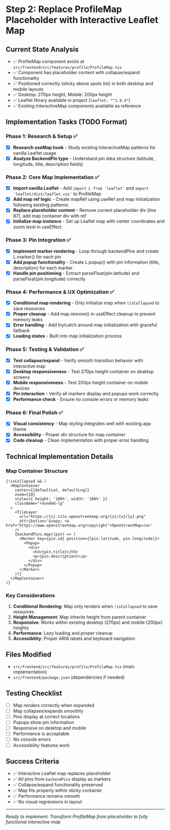 # Step 2: Replace ProfileMap Placeholder with Interactive Leaflet Map

## Current State Analysis
- ✅ ProfileMap component exists at `src/frontend/src/features/profile/ProfileMap.tsx`
- ✅ Component has placeholder content with collapse/expand functionality
- ✅ Positioned correctly (sticky above spots list) in both desktop and mobile layouts
- ✅ Desktop: 270px height, Mobile: 200px height
- ✅ Leaflet library available in project (`leaflet: "^1.9.4"`)
- ✅ Existing InteractiveMap components available as reference

## Implementation Tasks (TODO Format)

### Phase 1: Research & Setup ✅
- [x] **Research useMap hook** - Study existing InteractiveMap patterns for vanilla Leaflet usage
- [x] **Analyze BackendPin type** - Understand pin data structure (latitude, longitude, title, description fields)

### Phase 2: Core Map Implementation ✅  
- [x] **Import vanilla Leaflet** - Add `import L from 'leaflet'` and `import 'leaflet/dist/leaflet.css'` to ProfileMap
- [x] **Add map ref logic** - Create mapRef using useRef and map initialization following existing patterns
- [x] **Replace placeholder content** - Remove current placeholder div (line 87), add map container div with ref
- [x] **Initialize map instance** - Set up Leaflet map with center coordinates and zoom level in useEffect

### Phase 3: Pin Integration ✅
- [x] **Implement marker rendering** - Loop through backendPins and create L.marker() for each pin
- [x] **Add popup functionality** - Create L.popup() with pin information (title, description) for each marker
- [x] **Handle pin positioning** - Extract parseFloat(pin.latitude) and parseFloat(pin.longitude) correctly

### Phase 4: Performance & UX Optimization ✅
- [x] **Conditional map rendering** - Only initialize map when `!isCollapsed` to save resources
- [x] **Proper cleanup** - Add map.remove() in useEffect cleanup to prevent memory leaks
- [x] **Error handling** - Add try/catch around map initialization with graceful fallback
- [x] **Loading states** - Built into map initialization process

### Phase 5: Testing & Validation ✅
- [x] **Test collapse/expand** - Verify smooth transition behavior with interactive map
- [x] **Desktop responsiveness** - Test 270px height container on desktop screens
- [x] **Mobile responsiveness** - Test 200px height container on mobile devices
- [x] **Pin interaction** - Verify all markers display and popups work correctly
- [x] **Performance check** - Ensure no console errors or memory leaks

### Phase 6: Final Polish ✅
- [x] **Visual consistency** - Map styling integrates well with existing app theme
- [x] **Accessibility** - Proper div structure for map container
- [x] **Code cleanup** - Clean implementation with proper error handling

## Technical Implementation Details

### Map Container Structure
```tsx
{!isCollapsed && (
  <MapContainer
    center={[defaultLat, defaultLng]}
    zoom={10}
    style={{ height: '100%', width: '100%' }}
    className="rounded-lg"
  >
    <TileLayer
      url="https://{s}.tile.openstreetmap.org/{z}/{x}/{y}.png"
      attribution='&copy; <a href="https://www.openstreetmap.org/copyright">OpenStreetMap</a>'
    />
    {backendPins.map((pin) => (
      <Marker key={pin.id} position={[pin.latitude, pin.longitude]}>
        <Popup>
          <div>
            <h3>{pin.title}</h3>
            <p>{pin.description}</p>
          </div>
        </Popup>
      </Marker>
    ))}
  </MapContainer>
)}
```

### Key Considerations
1. **Conditional Rendering**: Map only renders when `!isCollapsed` to save resources
2. **Height Management**: Map inherits height from parent container
3. **Responsive**: Works within existing desktop (270px) and mobile (200px) heights
4. **Performance**: Lazy loading and proper cleanup
5. **Accessibility**: Proper ARIA labels and keyboard navigation

## Files Modified
- `src/frontend/src/features/profile/ProfileMap.tsx` (main implementation)
- `src/frontend/package.json` (dependencies if needed)

## Testing Checklist
- [ ] Map renders correctly when expanded
- [ ] Map collapses/expands smoothly
- [ ] Pins display at correct locations
- [ ] Popups show pin information
- [ ] Responsive on desktop and mobile
- [ ] Performance is acceptable
- [ ] No console errors
- [ ] Accessibility features work

## Success Criteria
- ✅ Interactive Leaflet map replaces placeholder
- ✅ All pins from `backendPins` display as markers
- ✅ Collapse/expand functionality preserved
- ✅ Map fits properly within sticky container
- ✅ Performance remains smooth
- ✅ No visual regressions in layout

---
*Ready to implement: Transform ProfileMap from placeholder to fully functional interactive map*